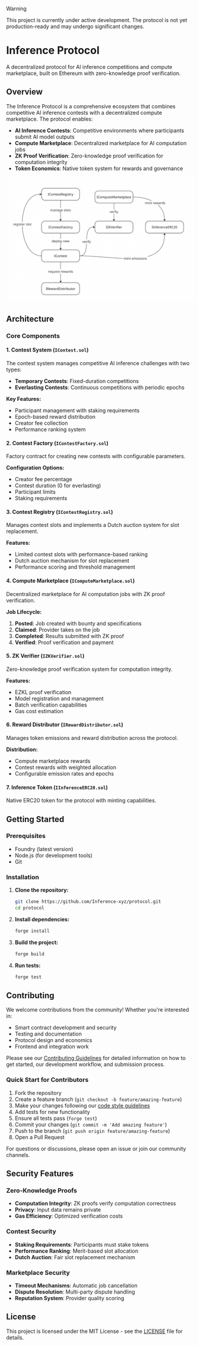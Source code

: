> [!WARNING]
> This project is currently under active development. The protocol is not yet production-ready and may undergo significant changes.

# Inference Protocol

A decentralized protocol for AI inference competitions and compute marketplace, built on Ethereum with zero-knowledge proof verification.

## Overview

The Inference Protocol is a comprehensive ecosystem that combines competitive AI inference contests with a decentralized compute marketplace. The protocol enables:

- **AI Inference Contests**: Competitive environments where participants submit AI model outputs
- **Compute Marketplace**: Decentralized marketplace for AI computation jobs
- **ZK Proof Verification**: Zero-knowledge proof verification for computation integrity
- **Token Economics**: Native token system for rewards and governance

![On-Chain Flow](on-chain-flow.png)

## Architecture

### Core Components

#### 1. Contest System (`IContest.sol`)
The contest system manages competitive AI inference challenges with two types:

- **Temporary Contests**: Fixed-duration competitions
- **Everlasting Contests**: Continuous competitions with periodic epochs

**Key Features:**
- Participant management with staking requirements
- Epoch-based reward distribution
- Creator fee collection
- Performance ranking system

#### 2. Contest Factory (`IContestFactory.sol`)
Factory contract for creating new contests with configurable parameters.

**Configuration Options:**
- Creator fee percentage
- Contest duration (0 for everlasting)
- Participant limits
- Staking requirements

#### 3. Contest Registry (`IContestRegistry.sol`)
Manages contest slots and implements a Dutch auction system for slot replacement.

**Features:**
- Limited contest slots with performance-based ranking
- Dutch auction mechanism for slot replacement
- Performance scoring and threshold management

#### 4. Compute Marketplace (`IComputeMarketplace.sol`)
Decentralized marketplace for AI computation jobs with ZK proof verification.

**Job Lifecycle:**
1. **Posted**: Job created with bounty and specifications
2. **Claimed**: Provider takes on the job
3. **Completed**: Results submitted with ZK proof
4. **Verified**: Proof verification and payment

#### 5. ZK Verifier (`IZKVerifier.sol`)
Zero-knowledge proof verification system for computation integrity.

**Features:**
- EZKL proof verification
- Model registration and management
- Batch verification capabilities
- Gas cost estimation

#### 6. Reward Distributor (`IRewardDistributor.sol`)
Manages token emissions and reward distribution across the protocol.

**Distribution:**
- Compute marketplace rewards
- Contest rewards with weighted allocation
- Configurable emission rates and epochs

#### 7. Inference Token (`IInferenceERC20.sol`)
Native ERC20 token for the protocol with minting capabilities.

## Getting Started

### Prerequisites

- Foundry (latest version)
- Node.js (for development tools)
- Git

### Installation

1. **Clone the repository:**
   ```bash
   git clone https://github.com/Inference-xyz/protocol.git
   cd protocol
   ```

2. **Install dependencies:**
   ```bash
   forge install
   ```

3. **Build the project:**
   ```bash
   forge build
   ```

4. **Run tests:**
   ```bash
   forge test
   ```

## Contributing

We welcome contributions from the community! Whether you're interested in:
- Smart contract development and security
- Testing and documentation
- Protocol design and economics
- Frontend and integration work

Please see our [Contributing Guidelines](CONTRIBUTING.md) for detailed information on how to get started, our development workflow, and submission process.

### Quick Start for Contributors

1. Fork the repository
2. Create a feature branch (`git checkout -b feature/amazing-feature`)
3. Make your changes following our [code style guidelines](CONTRIBUTING.md#code-style-guidelines)
4. Add tests for new functionality
5. Ensure all tests pass (`forge test`)
6. Commit your changes (`git commit -m 'Add amazing feature'`)
7. Push to the branch (`git push origin feature/amazing-feature`)
8. Open a Pull Request

For questions or discussions, please open an issue or join our community channels.

## Security Features

### Zero-Knowledge Proofs

- **Computation Integrity**: ZK proofs verify computation correctness
- **Privacy**: Input data remains private
- **Gas Efficiency**: Optimized verification costs

### Contest Security

- **Staking Requirements**: Participants must stake tokens
- **Performance Ranking**: Merit-based slot allocation
- **Dutch Auction**: Fair slot replacement mechanism

### Marketplace Security

- **Timeout Mechanisms**: Automatic job cancellation
- **Dispute Resolution**: Multi-party dispute handling
- **Reputation System**: Provider quality scoring

## License

This project is licensed under the MIT License - see the [LICENSE](LICENSE) file for details.

